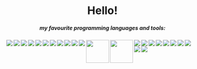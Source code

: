 <h1 align="center">Hello!</h1>


<h5 align="center">my favourite programming languages and tools: </h5>
<img align="left" src="https://www.vectorlogo.zone/logos/rust-lang/rust-lang-icon.svg">
<img align="left" src="https://www.vectorlogo.zone/logos/golang/golang-icon.svg">
<img align="left" src="https://www.vectorlogo.zone/logos/python/python-icon.svg">
<img align="left" src="https://www.vectorlogo.zone/logos/w3_html5/w3_html5-icon.svg">
<img align="left" src="https://www.vectorlogo.zone/logos/git-scm/git-scm-icon.svg">
<img align="left" src="https://www.vectorlogo.zone/logos/javascript/javascript-icon.svg">
<img align="left" src="https://www.vectorlogo.zone/logos/linux/linux-icon.svg">
<img align="left" src="https://www.vectorlogo.zone/logos/atom_io/atom_io-icon.svg">
<img align="left" src="https://www.vectorlogo.zone/logos/nodejs/nodejs-icon.svg">
<img align="left" src="https://www.vectorlogo.zone/logos/upwork/upwork-icon.svg">
<img align="left" src="https://www.vectorlogo.zone/logos/reactjs/reactjs-icon.svg">
<img align="left" src="https://www.freeiconspng.com/uploads/c--logo-icon-0.png" width="60" height="60">
<img align="left" src="https://www.freeiconspng.com/uploads/c-logo-icon-18.png" width="60" height="60">
<img align="left" src="https://www.vectorlogo.zone/logos/tensorflow/tensorflow-icon.svg">
<img align="left" src="https://www.vectorlogo.zone/logos/webassembly/webassembly-icon.svg">
<img align="left" src="https://www.vectorlogo.zone/logos/postgresql/postgresql-icon.svg">
<img align="left" src="https://www.vectorlogo.zone/logos/heroku/heroku-icon.svg">
<img align="left" src="https://www.vectorlogo.zone/logos/pocoo_flask/pocoo_flask-icon.svg">
<img align="left" src="https://www.vectorlogo.zone/logos/djangoproject/djangoproject-icon.svg">
<img align="left" src="https://www.vectorlogo.zone/logos/pocoo_jinja/pocoo_jinja-icon.svg">
<img align="left" src="https://www.vectorlogo.zone/logos/expressjs/expressjs-icon.svg">
<img align="left" src="https://www.vectorlogo.zone/logos/vim/vim-icon.svg">
<img align="left" src="https://www.vectorlogo.zone/logos/mongodb/mongodb-icon.svg">
